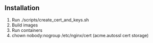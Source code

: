 ## Installation

1. Run ./scripts/create_cert_and_keys.sh
2. Build images
3. Run containers
4. chown nobody:nogroup /etc/nginx/cert (acme.autossl cert storage)
